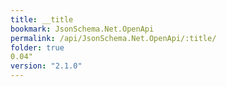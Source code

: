 ```yaml
---
title: __title
bookmark: JsonSchema.Net.OpenApi
permalink: /api/JsonSchema.Net.OpenApi/:title/
folder: true
0.04"
version: "2.1.0"
---
```

